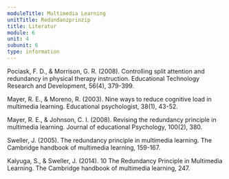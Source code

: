 ```yaml
---
moduleTitle: Multimedia Learning
unitTitle: Redundanzprinzip
title: Literatur
module: 6
unit: 4
subunit: 6
type: information
---
```


Pociask, F. D., & Morrison, G. R. (2008). Controlling split attention and redundancy in physical therapy instruction. Educational Technology Research and Development, 56(4), 379-399.

Mayer, R. E., & Moreno, R. (2003). Nine ways to reduce cognitive load in multimedia learning. Educational psychologist, 38(1), 43-52.

Mayer, R. E., & Johnson, C. I. (2008). Revising the redundancy principle in multimedia learning. Journal of educational Psychology, 100(2), 380.

Sweller, J. (2005). The redundancy principle in multimedia learning. The Cambridge handbook of multimedia learning, 159-167.

Kalyuga, S., & Sweller, J. (2014). 10 The Redundancy Principle in Multimedia Learning. The Cambridge handbook of multimedia learning, 247.